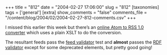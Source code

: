 +++
title = "812"
date = "2004-02-27 17:06:00"
slug = "812"
[taxonomies]
tags = ['general']
[extra]
show_comments = "false"
comments_file = "/content/blog/2004/02/2004-02-27-812-comments.csv"
+++

I missed this earlier this week but there’s an [online Atom to RSS 1.0 converter](http://cavedoni.com/2004/02/rss1) which uses a plain XSLT to do the conversion.

The resultant feeds pass the [feed validator](http://feedvalidator.org/) test and **almost** passes the [RDF validator](http://www.w3.org/RDF/Validator/) except for some deprecated elements, but pretty good going!
